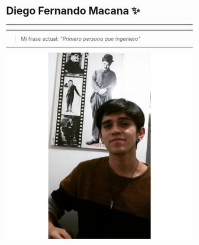 # Diego Fernando Macana ✨

-----------

---

> Mi frase actual: *"Primero persona que ingeniero"*

---

![](https://github.com/DiegoMacana/CDVS/blob/main/Imagenes/IMG_20200830_115725_804.jpg)


